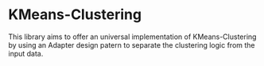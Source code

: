# KMeans-Clustering

This library aims to offer an universal implementation of KMeans-Clustering by using an Adapter design patern to separate the clustering logic from the input data.
